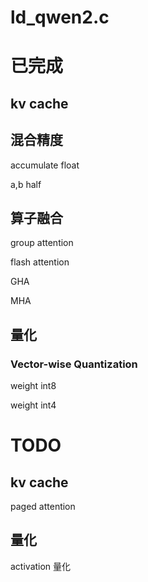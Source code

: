 # ld_qwen2.c

# 已完成
## kv cache
## 混合精度 

accumulate float

a,b half

## 算子融合

group attention

flash attention

GHA

MHA

## 量化
### Vector-wise Quantization
weight int8

weight int4

# TODO
## kv cache

paged attention

## 量化

activation 量化

